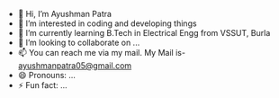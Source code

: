 - 👋 Hi, I’m Ayushman Patra
- 👀 I’m interested in coding and developing things
- 🌱 I’m currently learning B.Tech in Electrical Engg from VSSUT, Burla
- 💞️ I’m looking to collaborate on ...
- 📫 You can reach me via my mail. My Mail is- ayushmanpatra05@gmail.com
- 😄 Pronouns: ...
- ⚡ Fun fact: ...

<!---
ayushmanpatra2005/ayushmanpatra2005 is a ✨ special ✨ repository because its `README.md` (this file) appears on your GitHub profile.
You can click the Preview link to take a look at your changes.
--->
